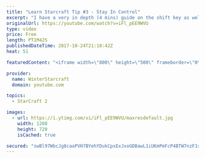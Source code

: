 ```yaml
---
title: "Learn Starcraft Tip #3 - Stay In Control"
excerpt: "I have a very in depth (4 mins) guide on the shift key as well here https://www.youtube.com/watch?v=7x9pHr544oY"
originalUrl: https://youtube.com/watch?v=iFl_pEE9WVU
type: video
price: Free
length: PT1M42S
publishedDateTime: 2017-10-24T21:18:42Z
heat: 51

featuredContent: "<iframe width=\"800\" height=\"500\" frameborder=\"0\" src=\"https://www.youtube.com/embed/iFl_pEE9WVU\" allow=\"accelerometer; autoplay; encrypted-media; gyroscope; picture-in-picture\" allowfullscreen></iframe>"

provider:
  name: WinterStarcraft
  domain: youtube.com

topics:
  - StarCraft 2

images:
  - url: https://i.ytimg.com/vi/iFl_pEE9WVU/maxresdefault.jpg
    width: 1280
    height: 720
    isCached: true

secured: "swBl97WbcJg8caaPVH7BYehYDukCpxExJxoGDBawL1iUKmPmFcP4BTW7nzF1sze23PS9RPJuHbbrk7aTMCXRDySxOuTWYEUs1P6emxs0BhPwfHcl6Z9htDA85EvRIV/O/TcYJX01Wi9ys8Ns/PzUlTmsiHJyK+Q6TymnwduycP5dAQ2Yh8CDnzlcgcsAssiR41+VHS4xlilcQHH2VyHN+qvMSQ9kctqpy3luZ4JsDROs1cEmFJ23gXzWbt/RmLgUKVW5wcACGD/Iy8IL7HUJwGe/+L9oTTCbQHtcuHstv+WeRHoL+bk1uax3oIkrysfxLPuLhTr66ToTanYMV2CO3U7ieDbiJwOdMY8eYwsuIJR3cDtf1nyM9voCbf5xDQ2i5izAp1Si8IwfAv8xLCvd4foByVY0pM6FnAVwvNdq+yY=;QTOZ2Q+w2txvI0r5wzmsYQ=="
---
```


